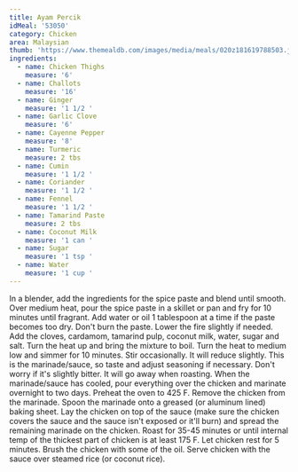 ```yaml
---
title: Ayam Percik
idMeal: '53050'
category: Chicken
area: Malaysian
thumb: 'https://www.themealdb.com/images/media/meals/020z181619788503.jpg'
ingredients:
  - name: Chicken Thighs
    measure: '6'
  - name: Challots
    measure: '16'
  - name: Ginger
    measure: '1 1/2 '
  - name: Garlic Clove
    measure: '6'
  - name: Cayenne Pepper
    measure: '8'
  - name: Turmeric
    measure: 2 tbs
  - name: Cumin
    measure: '1 1/2 '
  - name: Coriander
    measure: '1 1/2 '
  - name: Fennel
    measure: '1 1/2 '
  - name: Tamarind Paste
    measure: 2 tbs
  - name: Coconut Milk
    measure: '1 can '
  - name: Sugar
    measure: '1 tsp '
  - name: Water
    measure: '1 cup '
---
```

In a blender, add the ingredients for the spice paste and blend until smooth.
Over medium heat, pour the spice paste in a skillet or pan and fry for 10 minutes until fragrant. Add water or oil 1 tablespoon at a time if the paste becomes too dry. Don't burn the paste. Lower the fire slightly if needed.
Add the cloves, cardamom, tamarind pulp, coconut milk, water, sugar and salt. Turn the heat up and bring the mixture to boil. Turn the heat to medium low and simmer for 10 minutes. Stir occasionally. It will reduce slightly. This is the marinade/sauce, so taste and adjust seasoning if necessary. Don't worry if it's slightly bitter. It will go away when roasting.
When the marinade/sauce has cooled, pour everything over the chicken and marinate overnight to two days.
Preheat the oven to 425 F.
Remove the chicken from the marinade. Spoon the marinade onto a greased (or aluminum lined) baking sheet. Lay the chicken on top of the sauce (make sure the chicken covers the sauce and the sauce isn't exposed or it'll burn) and spread the remaining marinade on the chicken. Roast for 35-45 minutes or until internal temp of the thickest part of chicken is at least 175 F.
Let chicken rest for 5 minutes. Brush the chicken with some of the oil. Serve chicken with the sauce over steamed rice (or coconut rice).

